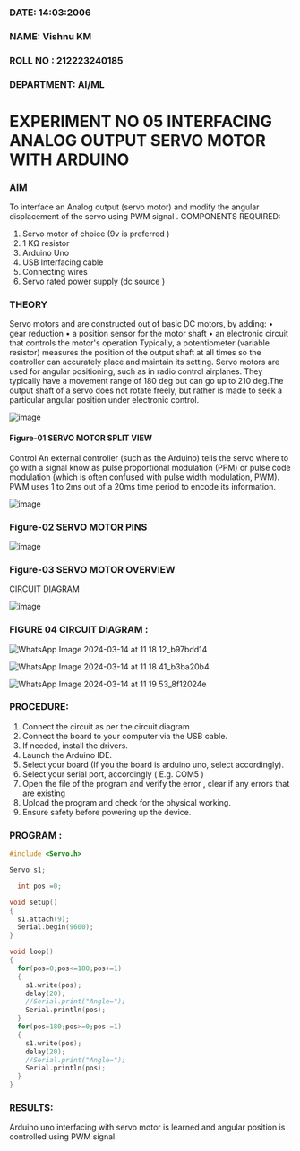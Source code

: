 ###  DATE: 14:03:2006

###  NAME: Vishnu KM
###  ROLL NO : 212223240185
###  DEPARTMENT: AI/ML


# EXPERIMENT NO 05 INTERFACING ANALOG OUTPUT SERVO MOTOR WITH ARDUINO

### AIM
To interface an Analog output (servo motor) and modify the angular displacement of the servo using PWM signal .
COMPONENTS REQUIRED:
1.	Servo motor of choice (9v is preferred )
2.	1 KΩ resistor 
3.	Arduino Uno 
4.	USB Interfacing cable 
5.	Connecting wires 
6.	Servo rated power supply (dc source )


### THEORY
Servo motors and are constructed out of basic DC motors, by adding:
•	 gear reduction
•	 a position sensor for the motor shaft
•	 an electronic circuit that controls the motor's operation
Typically, a potentiometer (variable resistor) measures the position of the output shaft at all times so the controller can accurately place and maintain its setting.
Servo motors are used for angular positioning, such as in radio control airplanes.  They typically have a movement range of 180 deg but can go up to 210 deg.The output shaft of a servo does not rotate freely, but rather is made to seek a particular angular position under electronic control. 


![image](https://user-images.githubusercontent.com/36288975/163544439-1f477927-fcd4-42f0-9ce4-c863fdbf1210.png)



#### Figure-01 SERVO MOTOR SPLIT VIEW 
Control 
An external controller (such as the Arduino) tells the servo where to go with a signal know as pulse proportional modulation (PPM) or pulse code modulation (which is often confused with pulse width modulation, PWM). PWM uses 1 to 2ms out of a 20ms time period to encode its information.
 
 
 ![image](https://user-images.githubusercontent.com/36288975/163544482-3027136f-7135-4f3d-a23f-8dc2fe04194d.png)

### Figure-02 SERVO MOTOR PINS

 ![image](https://user-images.githubusercontent.com/36288975/163544513-ca497421-e6ba-4f91-871f-5cfba77f22a8.png)


### Figure-03 SERVO MOTOR OVERVIEW 

CIRCUIT DIAGRAM
 
 
 ![image](https://user-images.githubusercontent.com/36288975/163544618-6eb8a7b5-7f1a-428a-8d9f-fd899b145efb.png)

### FIGURE 04 CIRCUIT DIAGRAM :

![WhatsApp Image 2024-03-14 at 11 18 12_b97bdd14](https://github.com/vishnukayyala/EXPERIMENT-NO--05-INTERFACING-ANALOG-OUTPUT-SERVO-MOTOR-WITH-ARDUINO-/assets/151489368/2bf728a6-b107-47d7-80d6-7952bd377d18)

![WhatsApp Image 2024-03-14 at 11 18 41_b3ba20b4](https://github.com/vishnukayyala/EXPERIMENT-NO--05-INTERFACING-ANALOG-OUTPUT-SERVO-MOTOR-WITH-ARDUINO-/assets/151489368/008e2316-fe1d-4d68-a2b8-dedbfcc68679)

![WhatsApp Image 2024-03-14 at 11 19 53_8f12024e](https://github.com/vishnukayyala/EXPERIMENT-NO--05-INTERFACING-ANALOG-OUTPUT-SERVO-MOTOR-WITH-ARDUINO-/assets/151489368/c1cb3544-4107-4626-9205-77f82597ede8)


### PROCEDURE:
1.	Connect the circuit as per the circuit diagram 
2.	Connect the board to your computer via the USB cable.
3.	If needed, install the drivers.
4.	Launch the Arduino IDE.
5.	Select your board (If you the board is arduino uno, select accordingly).
6.	Select your serial port, accordingly ( E.g. COM5 )
7.	Open the file of the program  and verify the error , clear if any errors that are existing 
8.	Upload the program and check for the physical working. 
9.	Ensure safety before powering up the device.


### PROGRAM :
```c
#include <Servo.h>

Servo s1;

  int pos =0;

void setup()
{
  s1.attach(9);
  Serial.begin(9600);
}

void loop()
{
  for(pos=0;pos<=180;pos+=1)
  {
    s1.write(pos);
    delay(20);
    //Serial.print("Angle=");
    Serial.println(pos);
  }
  for(pos=180;pos>=0;pos-=1)
  {
    s1.write(pos);
    delay(20);
    //Serial.print("Angle=");
    Serial.println(pos);
  }
}
 ```

### RESULTS: 
Arduino uno interfacing with servo motor is learned and angular position is controlled using PWM signal.
